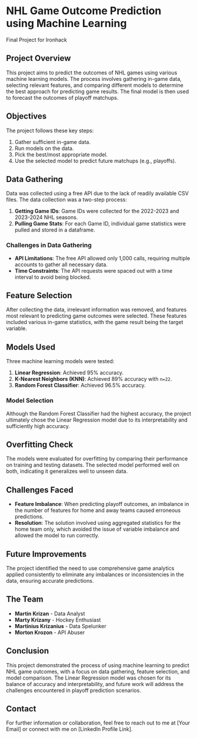 # NHL Game Outcome Prediction using Machine Learning
Final Project for Ironhack

## Project Overview

This project aims to predict the outcomes of NHL games using various machine learning models. The process involves gathering in-game data, selecting relevant features, and comparing different models to determine the best approach for predicting game results. The final model is then used to forecast the outcomes of playoff matchups.

## Objectives

The project follows these key steps:

1. Gather sufficient in-game data.
2. Run models on the data.
3. Pick the best/most appropriate model.
4. Use the selected model to predict future matchups (e.g., playoffs).

## Data Gathering

Data was collected using a free API due to the lack of readily available CSV files. The data collection was a two-step process:

1. **Getting Game IDs**: Game IDs were collected for the 2022-2023 and 2023-2024 NHL seasons.
2. **Pulling Game Stats**: For each Game ID, individual game statistics were pulled and stored in a dataframe.

### Challenges in Data Gathering

- **API Limitations**: The free API allowed only 1,000 calls, requiring multiple accounts to gather all necessary data.
- **Time Constraints**: The API requests were spaced out with a time interval to avoid being blocked.

## Feature Selection

After collecting the data, irrelevant information was removed, and features most relevant to predicting game outcomes were selected. These features included various in-game statistics, with the game result being the target variable.

## Models Used

Three machine learning models were tested:

1. **Linear Regression**: Achieved 95% accuracy.
2. **K-Nearest Neighbors (KNN)**: Achieved 89% accuracy with `n=22`.
3. **Random Forest Classifier**: Achieved 96.5% accuracy.

### Model Selection

Although the Random Forest Classifier had the highest accuracy, the project ultimately chose the Linear Regression model due to its interpretability and sufficiently high accuracy.

## Overfitting Check

The models were evaluated for overfitting by comparing their performance on training and testing datasets. The selected model performed well on both, indicating it generalizes well to unseen data.

## Challenges Faced

- **Feature Imbalance**: When predicting playoff outcomes, an imbalance in the number of features for home and away teams caused erroneous predictions.
- **Resolution**: The solution involved using aggregated statistics for the home team only, which avoided the issue of variable imbalance and allowed the model to run correctly.

## Future Improvements

The project identified the need to use comprehensive game analytics applied consistently to eliminate any imbalances or inconsistencies in the data, ensuring accurate predictions.

## The Team

- **Martin Krizan** - Data Analyst
- **Marty Krizany** - Hockey Enthusiast
- **Martinius Krizanius** - Data Spelunker
- **Morton Krozon** - API Abuser

## Conclusion

This project demonstrated the process of using machine learning to predict NHL game outcomes, with a focus on data gathering, feature selection, and model comparison. The Linear Regression model was chosen for its balance of accuracy and interpretability, and future work will address the challenges encountered in playoff prediction scenarios.

## Contact

For further information or collaboration, feel free to reach out to me at [Your Email] or connect with me on [LinkedIn Profile Link].

